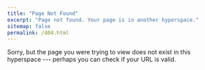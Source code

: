 ```yaml
---
title: "Page Not Found"
excerpt: "Page not found. Your page is in another hyperspace."
sitemap: false
permalink: /404.html
---
```


Sorry, but the page you were trying to view does not exist in this hyperspace --- perhaps you can check if your URL is valid.